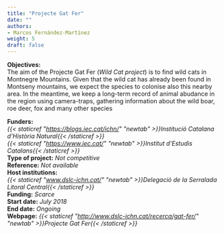```yaml
---
title: "Projecte Gat Fer"
date: ""
authors:
- Marcos Fernández-Martínez
weight: 5
draft: false
---
```

**Objectives:**<br />
The aim of the Projecte Gat Fer (*Wild Cat project*) is to find wild cats in Montnegre Mountains. Given that the wild cat has already been found in Montseny mountains, we expect the species to colonise also this nearby area. In the meantime, we keep a long-term record of animal abudance in the region using camera-traps, gathering information about the wild boar, roe deer, fox and many other species<br />


**Funders:** <br />
*{{< staticref "https://blogs.iec.cat/ichn/" "newtab" >}}Institució Catalana d'Història Natural{{< /staticref >}}*<br />
*{{< staticref "https://www.iec.cat/" "newtab" >}}Institut d'Estudis Catalans{{< /staticref >}}*<br />
**Type of project:** *Not competitive*<br />
**Reference:** *Not available* <br />
**Host institutions:** <br />
*{{< staticref "www.dslc-ichn.cat/" "newtab" >}}Delegació de la Serralada Litoral Central{{< /staticref >}}*<br />
**Funding:** *Scarce*<br />
**Start date:** *July 2018*<br />
**End date:** *Ongoing*<br />
**Webpage:** *{{< staticref "http://www.dslc-ichn.cat/recerca/gat-fer/" "newtab" >}}Projecte Gat Fer{{< /staticref >}}*<br />